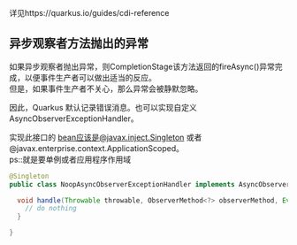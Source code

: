 
详见https://quarkus.io/guides/cdi-reference
## 异步观察者方法抛出的异常
如果异步观察者抛出异常，则CompletionStage该方法返回的fireAsync()异常完成，以便事件生产者可以做出适当的反应。  
但是，如果事件生产者不关心，那么异常会被静默忽略。    

因此，Quarkus 默认记录错误消息。也可以实现自定义AsyncObserverExceptionHandler。  

实现此接口的 bean应该是@javax.inject.Singleton 或者 @javax.enterprise.context.ApplicationScoped。  
ps::就是要单例或者应用程序作用域
```java
@Singleton
public class NoopAsyncObserverExceptionHandler implements AsyncObserverExceptionHandler {

  void handle(Throwable throwable, ObserverMethod<?> observerMethod, EventContext<?> eventContext) {
    // do nothing
  }

}
```
